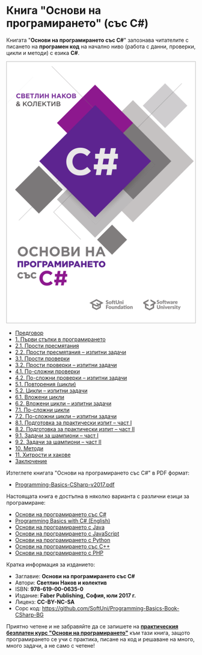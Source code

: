 # Книга "Основи на програмирането" \(със C\#\)

Книгата "**Основи на програмирането със C#**" запознава читателите с писането на **програмен код** на начално ниво (работа с данни, проверки, цикли и методи) с езика **C\#**.

<a href="https://github.com/SoftUni/Programming-Basics-Book-CSharp-BG/blob/master/resources/Programming-Basics-CSharp-v2017.pdf">
<img src="/assets/CSharp-Programming-Basics-Book-Cover.png" alt="Книга основи на програмирането със C# - корица" class="readme-book-cover-image" /></a>

* [Предговор](Content/Preface/overview.md)
* [1. Първи стъпки в програмирането](Content/Chapter-1-first-steps-in-programming/overview.md)
* [2.1. Прости пресмятания](Content/Chapter-2-1-simple-calculations/overview.md)
* [2.2. Прости пресмятания – изпитни задачи](Content/Chapter-2-2-simple-calculations-exam-problems/overview.md)
* [3.1. Прости проверки](Content/Chapter-3-1-simple-conditions/overview.md)
* [3.2. Прости проверки – изпитни задачи](Content/Chapter-3-2-simple-conditions-exam-problems/overview.md)
* [4.1. По-сложни проверки](Content/Chapter-4-1-complex-conditions/overview.md)
* [4.2. По-сложни проверки – изпитни задачи](Content/Chapter-4-2-complex-conditions-exam-problems/overview.md)
* [5.1. Повторения \(цикли\)](Content/Chapter-5-1-loops/overview.md)
* [5.2. Цикли – изпитни задачи](Content/Chapter-5-2-loops-exam-problems/overview.md)
* [6.1. Вложени цикли](Content/Chapter-6-1-nested-loops/overview.md)
* [6.2. Вложени цикли – изпитни задачи](Content/Chapter-6-2-nested-loops-exam-problems/overview.md)
* [7.1. По-сложни цикли](Content/Chapter-7-1-complex-loops/overview.md)
* [7.2. По-сложни цикли – изпитни задачи](Content/Chapter-7-2-complex-loops-exam-problems/overview.md)
* [8.1. Подготовка за практически изпит – част I](Content/Chapter-8-1-exam-preparation/overview.md)
* [8.2. Подготовка за практически изпит – част II](Content/Chapter-8-2-exam-preparation-part-2/overview.md)
* [9.1. Задачи за шампиони – част I](Content/Chapter-9-1-problems-for-champions/overview.md)
* [9.2. Задачи за шампиони – част II](Content/Chapter-9-2-problems-for-champions-part-2/overview.md)
* [10. Методи](Content/Chapter-10-methods/overview.md)
* [11. Хитрости и хакове](Content/Chapter-11-tricks-and-hacks/overview.md)
* [Заключение](Content/Conclusion/overview.md)

Изтеглете книгата "Основи на програмирането със C#" в PDF формат:
* <a href="https://github.com/SoftUni/Programming-Basics-Book-CSharp-BG/blob/master/resources/Programming-Basics-CSharp-v2017.pdf">Programming-Basics-CSharp-v2017.pdf</a>

Настоящата книга е достъпна в няколко варианта с различни езици за програмиране:
* [Основи на програмирането със C#](https://csharp-book.softuni.bg)
* [Programming Basics with C# (English)](https://csharp-book.softuni.org)
* [Основи на програмирането с Java](https://java-book.softuni.bg)
* [Основи на програмирането с JavaScript](https://js-book.softuni.bg)
* [Основи на програмирането с Python](https://python-book.softuni.bg)
* [Основи на програмирането със C++](https://cpp-book.softuni.bg)
* [Основи на програмирането с PHP](https://php-book.softuni.bg)

Кратка информация за изданието:
* Заглавие: **Основи на програмирането със C#**
* Автори: **Светлин Наков и колектив**
* ISBN: **978-619-00-0635-0**
* Издание: **Faber Publishing, София, юли 2017 г.**
* Лиценз: **CC-BY-NC-SA**
* Сорс код: https://github.com/SoftUni/Programming-Basics-Book-CSharp-BG

Приятно четене и не забравяйте да се запишете на [**практическия безплатен курс "Основи на програмирането"**](https://softuni.bg/apply) към тази книга, защото програмирането се учи с практика, писане на код и решаване на много, много задачи, а не само с четене!
